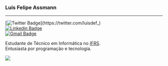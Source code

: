 ### Luis Felipe Assmann
-----
[![Twitter Badge](https://img.shields.io/badge/@luisdef-000000?style=flat-square&labelColor=000000&logo=twitter&logoColor=white&link=https://twitter.com/luisdef_)](https://twitter.com/luisdef_) <br>
[![Linkedin Badge](https://img.shields.io/badge/-Luis%20Felipe%20Assmann-000000?style=flat-square&logo=Linkedin&logoColor=white&link=https://www.linkedin.com/in/luisdef-/)](https://www.linkedin.com/in/luisdef-/) <br>
[![Gmail Badge](https://img.shields.io/badge/-luis.assmann.1234@gmail.com-000000?style=flat-square&logo=Gmail&logoColor=white&link=mailto:luis.assmann.1234@gmail.com)](mailto:luis.assmann.1234@gmail.com)

Estudante de Técnico em Informática no [IFRS](https://ifrs.edu.br/feliz/).<br>
Entusiasta por programação e tecnologia.

<img src="https://github-stats.gonoc.vercel.app/api/top-langs/?username=luisassmann&layout=compact&custom_title=Código&theme=tokyonight" />

